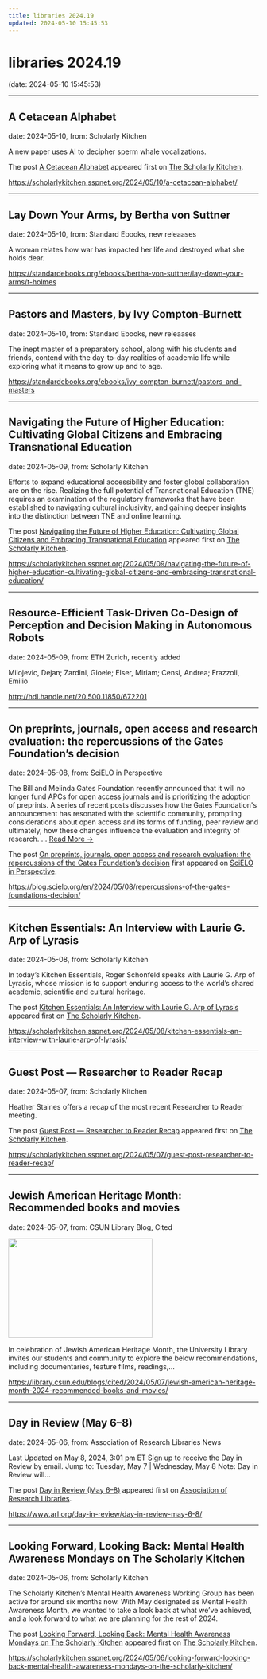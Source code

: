 ```yaml
---
title: libraries 2024.19
updated: 2024-05-10 15:45:53
---
```


# libraries 2024.19

(date: 2024-05-10 15:45:53)

---

## A Cetacean Alphabet

date: 2024-05-10, from: Scholarly Kitchen

<p>A new paper uses AI to decipher sperm whale vocalizations.</p>
<p>The post <a href="https://scholarlykitchen.sspnet.org/2024/05/10/a-cetacean-alphabet/">A Cetacean Alphabet</a> appeared first on <a href="https://scholarlykitchen.sspnet.org">The Scholarly Kitchen</a>.</p>
 

<https://scholarlykitchen.sspnet.org/2024/05/10/a-cetacean-alphabet/>

---

## Lay Down Your Arms, by Bertha von Suttner

date: 2024-05-10, from: Standard Ebooks, new releaases

A woman relates how war has impacted her life and destroyed what she holds dear. 

<https://standardebooks.org/ebooks/bertha-von-suttner/lay-down-your-arms/t-holmes>

---

## Pastors and Masters, by Ivy Compton-Burnett

date: 2024-05-10, from: Standard Ebooks, new releaases

The inept master of a preparatory school, along with his students and friends, contend with the day-to-day realities of academic life while exploring what it means to grow up and to age. 

<https://standardebooks.org/ebooks/ivy-compton-burnett/pastors-and-masters>

---

## Navigating the Future of Higher Education: Cultivating Global Citizens and Embracing Transnational Education

date: 2024-05-09, from: Scholarly Kitchen

<p>Efforts to expand educational accessibility and foster global collaboration are on the rise. Realizing the full potential of Transnational Education (TNE) requires an examination of the regulatory frameworks that have been established to navigating cultural inclusivity, and gaining deeper insights into the distinction between TNE and online learning.</p>
<p>The post <a href="https://scholarlykitchen.sspnet.org/2024/05/09/navigating-the-future-of-higher-education-cultivating-global-citizens-and-embracing-transnational-education/">Navigating the Future of Higher Education: Cultivating Global Citizens and Embracing Transnational Education</a> appeared first on <a href="https://scholarlykitchen.sspnet.org">The Scholarly Kitchen</a>.</p>
 

<https://scholarlykitchen.sspnet.org/2024/05/09/navigating-the-future-of-higher-education-cultivating-global-citizens-and-embracing-transnational-education/>

---

## Resource-Efficient Task-Driven Co-Design of Perception and Decision Making in Autonomous Robots

date: 2024-05-09, from: ETH Zurich, recently added

Milojevic, Dejan; Zardini, Gioele; Elser, Miriam; Censi, Andrea; Frazzoli, Emilio 

<http://hdl.handle.net/20.500.11850/672201>

---

## On preprints, journals, open access and research evaluation: the repercussions of the Gates Foundation’s decision

date: 2024-05-08, from: SciELO in Perspective

<p>The Bill and Melinda Gates Foundation recently announced that it will no longer fund APCs for open access journals and is prioritizing the adoption of preprints. A series of recent posts discusses how the Gates Foundation's announcement has resonated with the scientific community, prompting considerations about open access and its forms of funding, peer review and ultimately, how these changes influence the evaluation and integrity of research. <span class="ellipsis">&#8230;</span> <span class="more-link-wrap"><a href="https://blog.scielo.org/en/2024/05/08/repercussions-of-the-gates-foundations-decision/" class="more-link"><span>Read More &#8594;</span></a></span></p>
<p>The post <a href="https://blog.scielo.org/en/2024/05/08/repercussions-of-the-gates-foundations-decision/">On preprints, journals, open access and research evaluation: the repercussions of the Gates Foundation’s decision</a> first appeared on <a href="https://blog.scielo.org/en">SciELO in Perspective</a>.</p> 

<https://blog.scielo.org/en/2024/05/08/repercussions-of-the-gates-foundations-decision/>

---

## Kitchen Essentials: An Interview with Laurie G. Arp of Lyrasis

date: 2024-05-08, from: Scholarly Kitchen

<p>In today’s Kitchen Essentials, Roger Schonfeld speaks with Laurie G. Arp of Lyrasis, whose mission is to support enduring access to the world’s shared academic, scientific and cultural heritage.</p>
<p>The post <a href="https://scholarlykitchen.sspnet.org/2024/05/08/kitchen-essentials-an-interview-with-laurie-arp-of-lyrasis/">Kitchen Essentials: An Interview with Laurie G. Arp of Lyrasis</a> appeared first on <a href="https://scholarlykitchen.sspnet.org">The Scholarly Kitchen</a>.</p>
 

<https://scholarlykitchen.sspnet.org/2024/05/08/kitchen-essentials-an-interview-with-laurie-arp-of-lyrasis/>

---

## Guest Post — Researcher to Reader Recap

date: 2024-05-07, from: Scholarly Kitchen

<p>Heather Staines offers a recap of the most recent Researcher to Reader meeting.</p>
<p>The post <a href="https://scholarlykitchen.sspnet.org/2024/05/07/guest-post-researcher-to-reader-recap/">Guest Post &#8212; Researcher to Reader Recap</a> appeared first on <a href="https://scholarlykitchen.sspnet.org">The Scholarly Kitchen</a>.</p>
 

<https://scholarlykitchen.sspnet.org/2024/05/07/guest-post-researcher-to-reader-recap/>

---

## Jewish American Heritage Month: Recommended books and movies

date: 2024-05-07, from: CSUN Library Blog, Cited

<div><img width="290" height="200" src="https://library.csun.edu/blogs/cited/wp-content/uploads/sites/4/2024/05/Copy-of-Untitled-Design1.png" class="attachment-medium size-medium wp-post-image" alt="" decoding="async" style="margin-bottom: 15px;" fetchpriority="high" /></div>In celebration of Jewish American Heritage Month, the University Library invites our students and community to explore the below recommendations, including documentaries, feature films, readings,&#8230; 

<https://library.csun.edu/blogs/cited/2024/05/07/jewish-american-heritage-month-2024-recommended-books-and-movies/>

---

## Day in Review (May 6–8)

date: 2024-05-06, from: Association of Research Libraries News

<p>Last Updated on May 8, 2024, 3:01 pm ET Sign up to receive the Day in Review by email. Jump to: Tuesday, May 7 &#124; Wednesday, May 8 Note: Day in Review will...</p>
<p>The post <a href="https://www.arl.org/day-in-review/day-in-review-may-6-8/">Day in Review (May 6–8)</a> appeared first on <a href="https://www.arl.org">Association of Research Libraries</a>.</p>
 

<https://www.arl.org/day-in-review/day-in-review-may-6-8/>

---

## Looking Forward, Looking Back: Mental Health Awareness Mondays on The Scholarly Kitchen

date: 2024-05-06, from: Scholarly Kitchen

<p>The Scholarly Kitchen’s Mental Health Awareness Working Group has been active for around six months now. With May designated as Mental Health Awareness Month, we wanted to take a look back at what we’ve achieved, and a look forward to what we are planning for the rest of 2024.</p>
<p>The post <a href="https://scholarlykitchen.sspnet.org/2024/05/06/looking-forward-looking-back-mental-health-awareness-mondays-on-the-scholarly-kitchen/">Looking Forward, Looking Back: Mental Health Awareness Mondays on The Scholarly Kitchen</a> appeared first on <a href="https://scholarlykitchen.sspnet.org">The Scholarly Kitchen</a>.</p>
 

<https://scholarlykitchen.sspnet.org/2024/05/06/looking-forward-looking-back-mental-health-awareness-mondays-on-the-scholarly-kitchen/>

